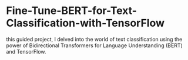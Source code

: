 # Fine-Tune-BERT-for-Text-Classification-with-TensorFlow
 this guided project, I delved into the world of text classification using the power of Bidirectional Transformers for Language Understanding (BERT) and TensorFlow.
